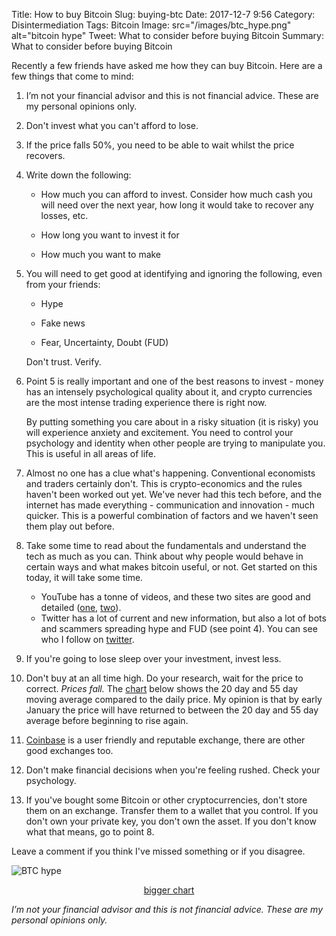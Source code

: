 Title: How to buy Bitcoin
Slug: buying-btc
Date: 2017-12-7 9:56
Category: Disintermediation
Tags: Bitcoin
Image: src="/images/btc_hype.png" alt="bitcoin hype"
Tweet: What to consider before buying Bitcoin
Summary: What to consider before buying Bitcoin

Recently a few friends have asked me how they can buy Bitcoin. Here are a few things that come to mind:

1. I’m not your financial advisor and this is not financial advice. These are my personal opinions only.

2. Don't invest what you can't afford to lose.

3. If the price falls 50%, you need to be able to wait whilst the price recovers.

4. Write down the following:

    * How much you can afford to invest. Consider how much cash you will need over the next year, how long it would take to recover any losses, etc.

    * How long you want to invest it for

    * How much you want to make

5. You will need to get good at identifying and ignoring the following, even from your friends:

    * Hype

    * Fake news 

    * Fear, Uncertainty, Doubt (FUD) 

    Don't trust. Verify.

6. Point 5 is really important and one of the best reasons to invest - money has an intensely psychological quality about it, and crypto currencies are the most intense trading experience there is right now. 

    By putting something you care about in a risky situation (it is risky) you will experience anxiety and excitement. You need to control your psychology and identity when other people are trying to manipulate you. This is useful in all areas of life.

7. Almost no one has a clue what's happening. Conventional economists and traders certainly don't. This is crypto-economics and the rules haven't been worked out yet. We've never had this tech before, and the internet has made everything - communication and innovation - much quicker. This is a powerful combination of factors and we haven't seen them play out before. 

8. Take some time to read about the fundamentals and understand the tech as much as you can. Think about why people would behave in certain ways and what makes bitcoin useful, or not. Get started on this today, it will take some time.

    * YouTube has a tonne of videos, and these two sites are good and detailed ([one](http://lopp.net/bitcoin.html), [two](http://nakamotoinstitute.org/)). 
    * Twitter has a lot of current and new information, but also a lot of bots and scammers spreading hype and FUD (see point 4). You can see who I follow on [twitter](https://twitter.com/johnmathews/following).<p></p>

9. If you're going to lose sleep over your investment, invest less.

10. Don't buy at an all time high. Do your research, wait for the price to correct.  _Prices fall._ The [chart](https://uk.tradingview.com/x/TrL9SA7o/) below shows the 20 day and 55 day moving average compared to the daily price. My opinion is that by early January the price will have returned to between the 20 day and 55 day average before beginning to rise again.

11. [Coinbase](http://www.coinbase.com) is a user friendly and reputable exchange, there are other good exchanges too.

12. Don't make financial decisions when you're feeling rushed. Check your psychology.

13. If you've bought some Bitcoin or other cryptocurrencies, don't store them on an exchange. Transfer them to a wallet that you control. If you don't own your private key, you don't own the asset. If you don't know what that means, go to point 8. 


Leave a comment if you think I've missed something or if you disagree.

![BTC hype]({static}../images/btc_hype.png)[<p align="center">bigger chart](https://uk.tradingview.com/x/TrL9SA7o/)</p>



_I’m not your financial advisor and this is not financial advice. These are my personal opinions only._
